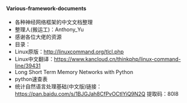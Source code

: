 
#### Various-framework-documents

- 各种神经网络框架的中文文档整理
- 整理人(搬运工)：Anthony_Yu
- 感谢各位大佬的资源
- 目录：
- Linux原版：http://linuxcommand.org/tlcl.php
- Linux中文翻译：https://www.kancloud.cn/thinkphp/linux-command-line/39431
- Long Short Term Memory Networks with Python
- python速查表
- 统计自然语言处理基础(中文版)链接：https://pan.baidu.com/s/1BJGJah8CfPvOCtlYiQ9N2Q 提取码：80l8
